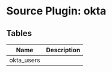 # Source Plugin: okta
## Tables
| Name          | Description   |
| ------------- | ------------- |
|okta_users||